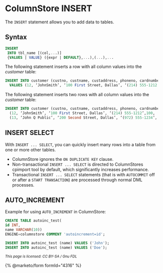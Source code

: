 # ColumnStore INSERT

The `INSERT` statement allows you to add data to tables.

## Syntax

```sql
INSERT 
 INTO tbl_name [(col,...)]
 {VALUES | VALUE} ({expr | DEFAULT},...),(...),...
```

The following statement inserts a row with all column values into the _customer_ table:

```sql
INSERT INTO customer (custno, custname, custaddress, phoneno, cardnumber, comments) 
  VALUES (12, ‘JohnSmith’, ‘100 First Street, Dallas’, ‘(214) 555-1212’,100, ‘On Time’)
```

The following statement inserts two rows with all column values into the _customer_ table:

```sql
INSERT INTO customer (custno, custname, custaddress, phoneno, cardnumber, comments) VALUES 
  (12, ‘JohnSmith’, ‘100 First Street, Dallas’, ‘(214) 555-1212’,100, ‘On Time’),
  (13, ‘John Q Public’, ‘200 Second Street, Dallas’, ‘(972) 555-1234’, 200, ‘LatePayment’);
```

## INSERT SELECT

With `INSERT ... SELECT`, you can quickly insert many rows into a table from one or more other tables.

* ColumnStore ignores the `ON DUPLICATE KEY` clause.
* Non-transactional `INSERT ... SELECT` is directed to ColumnStores cpimport tool by default, which significantly increases performance.
* Transactional `INSERT ... SELECT` statements (that is with `AUTOCOMMIT` off or after a `START TRANSACTION`) are processed through normal DML processes.

## AUTO\_INCREMENT

Example for using `AUTO_INCREMENT` in ColumnStore:

```sql
CREATE TABLE autoinc_test(
id INT,
name VARCHAR(10))
ENGINE=columnstore COMMENT 'autoincrement=id';

INSERT INTO autoinc_test (name) VALUES ('John');
INSERT INTO autoinc_test (name) VALUES ('Doe');
```

<sub>_This page is licensed: CC BY-SA / Gnu FDL_</sub>

{% @marketo/form formId="4316" %}

